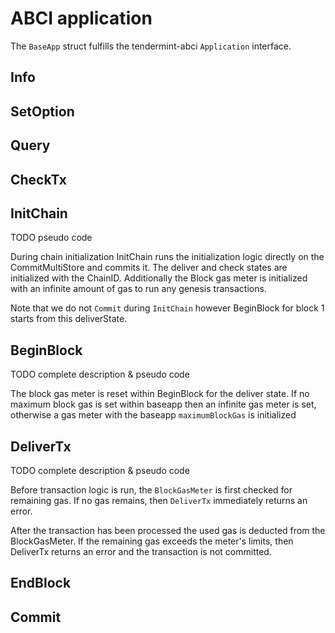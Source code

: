 # ABCI application

The `BaseApp` struct fulfills the tendermint-abci `Application` interface. 

## Info

## SetOption

## Query

## CheckTx

## InitChain
TODO pseudo code 

During chain initialization InitChain runs the initialization logic directly on
the CommitMultiStore and commits it. The deliver and check states are
initialized with the ChainID. Additionally the Block gas meter is initialized
with an infinite amount of gas to run any genesis transactions.

Note that we do not `Commit` during `InitChain` however BeginBlock for block 1
starts from this deliverState.


## BeginBlock
TODO complete description & pseudo code 

The block gas meter is reset within BeginBlock for the deliver state. 
If no maximum block gas is set within baseapp then an infinite 
gas meter is set, otherwise a gas meter with the baseapp `maximumBlockGas` 
is initialized 

## DeliverTx
TODO complete description & pseudo code 

Before transaction logic is run, the `BlockGasMeter` is first checked for 
remaining gas. If no gas remains, then `DeliverTx` immediately returns an error. 

After the transaction has been processed the used gas is deducted from the
BlockGasMeter. If the remaining gas exceeds the meter's limits, then DeliverTx
returns an error and the transaction is not committed. 

## EndBlock

## Commit

